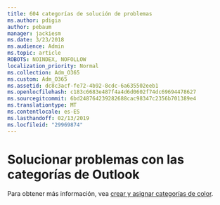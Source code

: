 ```yaml
---
title: 604 categorías de solución de problemas
ms.author: pdigia
author: pebaum
manager: jackiesm
ms.date: 3/23/2018
ms.audience: Admin
ms.topic: article
ROBOTS: NOINDEX, NOFOLLOW
localization_priority: Normal
ms.collection: Adm_O365
ms.custom: Adm_O365
ms.assetid: dc8c3acf-fe72-4b92-8cdc-6a635502eeb1
ms.openlocfilehash: c183c6683e487f4a4d6d0602f74dc69694478627
ms.sourcegitcommit: 6bd248764239282688cac98347c2356b701389e4
ms.translationtype: MT
ms.contentlocale: es-ES
ms.lasthandoff: 02/13/2019
ms.locfileid: "29969874"
---
```

# <a name="troubleshoot-issues-with-outlook-categories"></a>Solucionar problemas con las categorías de Outlook

Para obtener más información, vea [crear y asignar categorías de color](https://support.office.com/article/A1FDE97E-15E1-4179-A1A0-8A91EF89B8DC).
  

